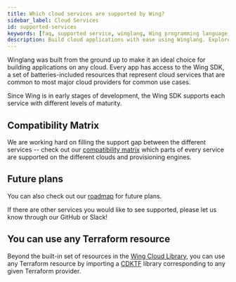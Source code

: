 ```yaml
---
title: Which cloud services are supported by Wing?
sidebar_label: Cloud Services
id: supported-services
keywords: [faq, supported service, winglang, Wing programming language, Wing language, AWS, GCP, Azure, Function, Bucket, Queue, Topic, API]
description: Build cloud applications with ease using Winglang. Explore the compatibility matrix to see supported services across different cloud providers.
---
```


Winglang was built from the ground up to make it an ideal choice for building applications on any cloud. Every app has access to the Wing SDK, a set of batteries-included resources that represent cloud services that are common to most major cloud providers for common use cases.

Since Wing is in early stages of development, the Wing SDK supports each service with different levels of maturity.

## Compatibility Matrix
We are working hard on filling the support gap between the different services -- check out our [compatibility matrix](https://www.winglang.io/docs/standard-library/compatibility-matrix) which parts of every service are supported on the different clouds and provisioning engines.

## Future plans
You can also check out our [roadmap](https://www.winglang.io/contributing/status) for future plans.

If there are other services you would like to see supported, please let us know through our GitHub or Slack!

## You can use any Terraform resource
Beyond the built-in set of resources in the [Wing Cloud Library](../../standard-library/cloud), you can use any Terraform resource by importing a [CDKTF](https://github.com/hashicorp/terraform-cdk) library corresponding to any given Terraform provider.

